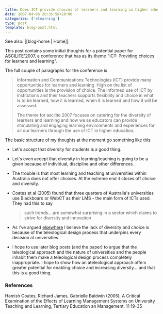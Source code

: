 ```yaml
---
title: Does ICT provide choices of learners and learning in higher education
date: 2007-04-06 20:36:58+10:00
categories: ['elearning']
type: post
template: blog-post.html
---
```


See also: [[blog-home | Home]]

This post contains some initial thoughts for a potential paper for [ASCILITE'2007](http://www.ascilite.org.au/conferences/singapore07/), a conference that has as its theme "ICT: Providing choices for learners and learning".

The full couple of paragraphs for the conference is

> Information and Communications Technologies (ICT) provide many opportunities for learners and learning. High on the list of opportunities is the provision of choice. The informed use of ICT by institutions and their teachers supports flexibility and choice in what is to be learned, how it is learned, when it is learned and how it will be assessed.
> 
> The theme for ascilite 2007 focuses on catering for the diversity of learners and learning and how we as educators can provide stimulating and engaging learning environments and experiences for all our learners through the use of ICT in higher education.

The basic structure of my thoughts at the moment go something like this

- Let's accept that diversity for students is a good thing.
- Let's even accept that diversity in learning/teaching is going to be a given because of individual, discipline and other differences.
- The trouble is that most learning and teaching at universities within Australia does not offer choices. At the extreme end it closes off choice and diversity.
- Coates et al (2005) found that three quarters of Australia's universities use Blackboard or WebCT as their LMS - the main form of ICTs used. They had this to say
    
    > such trends....are somewhat surprising in a sector which claims to strive for diversity and innovation
    
- As I've argued [elsewhere](http://cq-pan.cqu.edu.au/david-jones/Publications/Papers_and_Books/Brake/) I believe the lack of diversity and choice is because of the teleological design process that underpins every decision at universities.
- I hope to use later blog posts (and the paper) to argue that the teleological approach and the nature of universities and the people inhabit them make a teleological design process completely inappropriate. I hope to show how an ateleological approach offers greater potential for enabling choice and increasing diversity....and that this is a good thing.

### References

Hamish Coates, Richard James, Gabrielle Baldwin (2005), A Critical Examination of the Effects of Learning Management Systems on University Teaching and Learning, Tertiary Education an Management. 11:19-35